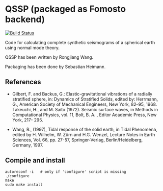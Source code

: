 # QSSP (packaged as Fomosto backend)
[![Build Status](https://travis-ci.org/pyrocko/fomosto-qssp.svg?branch=master)](https://travis-ci.org/pyrocko/fomosto-qssp)

Code for calculating complete synthetic seismograms of a spherical earth using
normal mode theory.

QSSP has been written by Rongjiang Wang.

Packaging has been done by Sebastian Heimann.

## References

- Gilbert, F. and Backus, G.: Elastic-gravitational vibrations of a radially
  stratified sphere, in: Dynamics of Stratified Solids, edited by: Herrmann,
  G., American Society of Mechanical Engineers, New York, 82–95, 1968.
  Takeuchi, H., and M. Saito (1972). Seismic surface waves, in Methods in
  Computational Physics, vol. 11, Bolt, B. A. , Editor Academic Press, New
  York, 217- 295. 

- Wang, R., (1997), Tidal response of the solid earth, in Tidal Phenomena,
  edited by H. Wilhelm, W. Zürn and H.G. Wenzel, Lecture Notes in Earth
  Sciences, Vol. 66, pp. 27-57, Springer-Verlag, Berlin/Heidelberg, Germany,
  1997.

## Compile and install

```
autoreconf -i   # only if 'configure' script is missing
./configure
make
sudo make install
```
